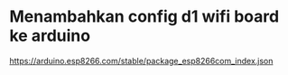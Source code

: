# Menambahkan config d1 wifi board ke arduino
https://arduino.esp8266.com/stable/package_esp8266com_index.json
